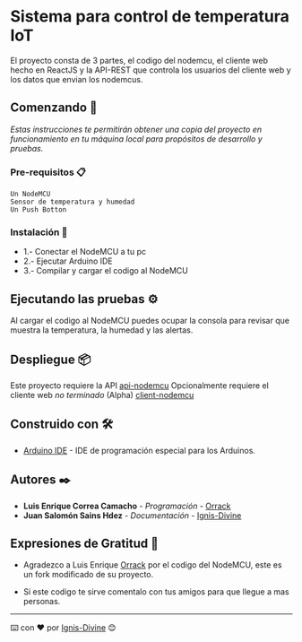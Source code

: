 # Sistema para control de temperatura IoT

El proyecto consta de 3 partes, el codigo del nodemcu, el cliente web hecho en ReactJS y la API-REST que controla los usuarios del cliente web y los datos que 
envian los nodemcus.


## Comenzando 🚀

_Estas instrucciones te permitirán obtener una copia del proyecto en funcionamiento en tu máquina local para propósitos de desarrollo y pruebas._


### Pre-requisitos 📋

```
Un NodeMCU
Sensor de temperatura y humedad
Un Push Botton
```


### Instalación 🔧

* 1.- Conectar el NodeMCU a tu pc
* 2.- Ejecutar Arduino IDE
* 3.- Compilar y cargar el codigo al NodeMCU 


## Ejecutando las pruebas ⚙️

Al cargar el codigo al NodeMCU puedes ocupar la consola para revisar que muestra la temperatura, la humedad y las alertas.


## Despliegue 📦

Este proyecto requiere la API [api-nodemcu](https://github.com/Ignis-Divine/api-nodemcu)
Opcionalmente requiere el cliente web _no terminado_ (Alpha) [client-nodemcu](https://github.com/Ignis-Divine/client-nodemcu)


## Construido con 🛠️

* [Arduino IDE](http://www.dropwizard.io/1.0.2/docs/) - IDE de programación especial para los Arduinos.


## Autores ✒️

* **Luis Enrique Correa Camacho** - *Programación* - [Orrack](https://github.com/Orrack)
* **Juan Salomón Sains Hdez** - *Documentación* - [Ignis-Divine](https://github.com/Ignis-Divine)

## Expresiones de Gratitud 🎁

* Agradezco a Luis Enrique [Orrack](https://github.com/Orrack) por el codigo del NodeMCU, este es un fork modificado de su proyecto.

* Si este codigo te sirve comentalo con tus amigos para que llegue a mas personas.


---
⌨️ con ❤️ por [Ignis-Divine](https://github.com/Ignis-Divine) 😊
